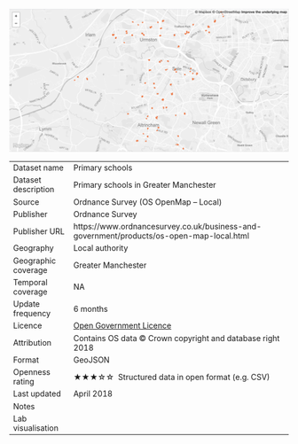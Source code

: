 
[<img src="thumbnail.png">](trafford_primary_schools_styled.geojson)
</br>

<table>
<tr>
	<td>Dataset name</td>
	<td>Primary schools</td>
</tr>
<tr>
	<td>Dataset description</td>
	<td>Primary schools in Greater Manchester</td>
</tr>
<tr>
	<td>Source</td>
	<td>Ordnance Survey (OS OpenMap – Local)</td>
</tr>
<tr>
	<td>Publisher</td>
	<td>Ordnance Survey</td>
</tr>
<tr>
	<td>Publisher URL</td>
	<td><a href="https://www.ordnancesurvey.co.uk/business-and-government/products/os-open-map-local.html"></a>https://www.ordnancesurvey.co.uk/business-and-government/products/os-open-map-local.html</td>
</tr>
<tr>
	<td>Geography</td>
	<td>Local authority</td>
</tr>
<tr>
	<td>Geographic coverage</td>
	<td>Greater Manchester</td>
</tr>
<tr>
	<td>Temporal coverage</td>
	<td>NA</td>
</tr>
<tr>
	<td>Update frequency</td>
	<td>6 months</td>
</tr>
<tr>
	<td>Licence</td>
	<td><a href="http://www.nationalarchives.gov.uk/doc/open-government-licence/version/3/">Open Government Licence</a></td>
</tr>
<tr>
	<td>Attribution</td>
	<td>Contains OS data © Crown copyright and database right 2018</td>
</tr>
<tr>
	<td>Format</td>
	<td>GeoJSON</td>
</tr>
<tr>
	<td>Openness rating</td>
	<td>&#9733&#9733&#9733&#9734&#9734&nbsp; Structured data in open format (e.g. CSV)</td>
</tr>
<tr>
	<td>Last updated</td>
	<td>April 2018</td>
</tr>
<tr>
	<td>Notes</td>
	<td></td>
</tr>
<tr>
	<td>Lab visualisation</td>
	<td><a href=""></a></td>
</tr>
</table>
